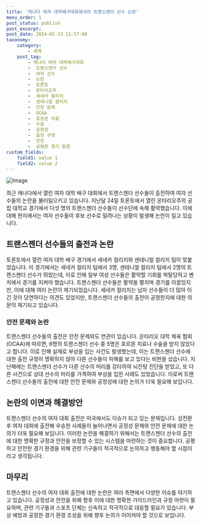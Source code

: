 ```yaml
---
title: '캐나다 여자 대학배구대회에서의 트랜스젠더 선수 논란'
menu_order: 1
post_status: publish
post_excerpt: 
post_date: 2024-02-13 11:57:00
taxonomy:
    category:
        - 세계
    post_tag:
        - 캐나다 여자 대학배구대회
        -  트랜스젠더 선수
        -  여자 선수
        -  논란
        -  토론토
        -  온타리오주
        -  세네카 컬리지
        -  센테니얼 컬리지
        -  안전 문제
        -  OCAA
        -  호르몬 치료
        -  수술
        -  공정성
        -  출전 규정
        -  안전
        -  공평한 경기 환경
custom_fields:
    field1: value 1
    field2: value 2
---
```


![Image](https://imgnews.pstatic.net/image/025/2024/02/13/0003340978_001_20240213094801099.jpg?type=w647)

최근 캐나다에서 열린 여자 대학 배구 대회에서 트랜스젠더 선수들이 출전하여 여자 선수들의 논란을 불러일으키고 있습니다. 지난달 24일 토론토에서 열린 온타리오주의 공립 대학교 경기에서 다섯 명의 트랜스젠더 선수들이 선수단에 속해 활약했습니다. 이에 대해 현지에서는 여자 선수들이 후보 선수로 밀려나는 상황이 발생해 논란이 일고 있습니다.
## 트랜스젠더 선수들의 출전과 논란
토론토에서 열린 여자 대학 배구 경기에서 세네카 컬리지와 센테니얼 컬리지 팀이 맞붙었습니다. 이 경기에서는 세네카 컬리지 팀에서 3명, 센테니얼 컬리지 팀에서 2명의 트랜스젠더 선수가 뛰었는데, 이로 인해 일부 여성 선수들은 활약할 기회를 박탈당하고 벤치에서 경기를 지켜야 했습니다.
트랜스젠더 선수들은 활약을 펼치며 경기를 이끌었지만, 이에 대해 여러 논란이 제기되었습니다. 세네카 컬리지는 남자 선수들이 더 많아 이긴 것이 당연하다는 의견도 있었지만, 트랜스젠더 선수들의 출전이 공정한지에 대한 의문이 제기되고 있습니다.
### 안전 문제와 논란
트랜스젠더 선수들의 출전은 안전 문제와도 연관이 있습니다. 온타리오 대학 체육 협회(OCAA)에 따르면, 6명의 트랜스젠더 선수 중 5명은 호르몬 치료나 수술을 받지 않았다고 합니다. 이로 인해 실제로 부상을 입는 사건도 발생했는데, 이는 트랜스젠더 선수에 대한 출전 규정이 명확하지 않아 다른 선수들이 피해를 보고 있다는 비판을 샀습니다.
지난해에는 트랜스젠더 선수가 다른 선수의 머리를 강타하여 뇌진탕 진단을 받았고, 또 다른 사건으로 상대 선수의 머리를 가격하여 부상을 입힌 사례도 있었습니다. 이로써 트랜스젠더 선수들의 출전에 대한 안전 문제와 공정성에 대한 논의가 더욱 필요해 보입니다.
## 논란의 이면과 해결방안
트랜스젠더 선수의 여자 대회 출전은 미국에서도 이슈가 되고 있는 문제입니다. 성전환 후 여자 대회에 출전해 우승한 사례들이 늘어나면서 공정성 문제와 안전 문제에 대한 논의가 더욱 필요해 보입니다.
이러한 논란을 해결하기 위해서는 트랜스젠더 선수의 출전에 대한 명확한 규정과 안전을 보장할 수 있는 시스템을 마련하는 것이 중요합니다. 공평하고 안전한 경기 환경을 위해 관련 기구들이 적극적으로 논의하고 행동해야 할 시점이라고 생각됩니다.
## 마무리
트랜스젠더 선수의 여자 대회 출전에 대한 논란은 여러 측면에서 다양한 이슈를 야기하고 있습니다. 공정성과 안전을 위해 향후 이에 대한 명확한 가이드라인과 규정 마련이 필요하며, 관련 기구들과 스포츠 단체는 신속하고 적극적으로 대응할 필요가 있습니다. 부상 예방과 공정한 경기 환경 조성을 위해 향후 논의가 이어져야 할 것으로 보입니다.
